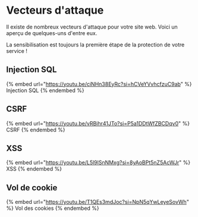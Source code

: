 # Vecteurs d'attaque

Il existe de nombreux vecteurs d'attaque pour votre site web. Voici un aperçu de quelques-uns d'entre eux.

La sensibilisation est toujours la première étape de la protection de votre service !

## Injection SQL

{% embed url="https://youtu.be/ciNHn38EyRc?si=hCVeYVvhcfzuC9ab" %}
Injection SQL
{% endembed %}


## CSRF

{% embed url="https://youtu.be/vRBihr41JTo?si=P5a1DDtWfZBCDqv0" %}
CSRF
{% endembed %}


## XSS

{% embed url="https://youtu.be/L5l9lSnNMxg?si=8yAoBPt5nZ5AcWJr" %}
XSS
{% endembed %}


## Vol de cookie

{% embed url="https://youtu.be/T1QEs3mdJoc?si=NpN5qYwLeyeSovWh" %}
Vol des cookies
{% endembed %}